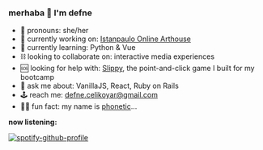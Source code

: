 ### merhaba 🧿 I'm defne
- 🥀 pronouns: she/her
- 🧪 currently working on: [Istanpaulo Online Arthouse](https://github.com/defnecelikoyar/istanpaulo_frontend)
- 🦇 currently learning: Python & Vue
- ⛓ looking to collaborate on: interactive media experiences
- 🆘 looking for help with: [Slippy](https://github.com/SirDigo/Phase-2-New-Slippy-Project), the point-and-click game I built for my bootcamp
- 🔮 ask me about: VanillaJS, React, Ruby on Rails
- 🕹 reach me: defne.celikoyar@gmail.com
- 🧞‍♀️ fun fact: my name is [phonetic](https://forvo.com/word/defne/)...

**now listening:**

[![spotify-github-profile](https://spotify-github-profile.vercel.app/api/view?uid=defnecelikoyar&cover_image=true&theme=natemoo-re&bar_color=ab4eb1&bar_color_cover=false)](https://github.com/kittinan/spotify-github-profile)

